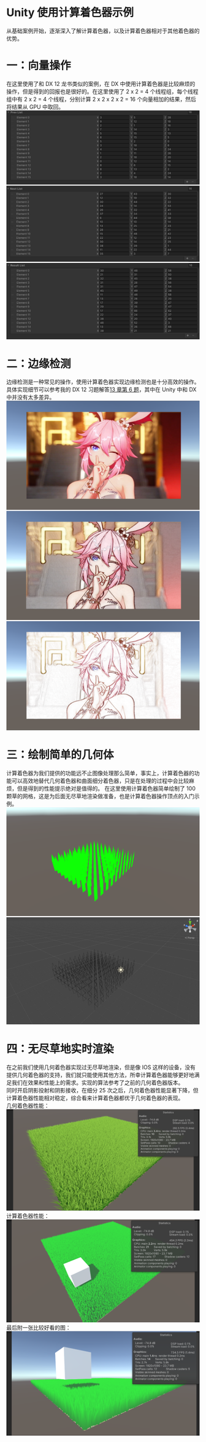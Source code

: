 # Unity 使用计算着色器示例
从基础案例开始，逐渐深入了解计算着色器，以及计算着色器相对于其他着色器的优势。

# 一：向量操作
在这里使用了和 DX 12 龙书类似的案例，在 DX 中使用计算着色器是比较麻烦的操作，但是得到的回报也是很好的。在这里使用了 2 x 2 = 4 个线程组，每个线程组中有 2 x 2 = 4 个线程，分别计算 2 x 2 x 2 x 2 = 16 个向量相加的结果，然后将结果从 GPU 中取回。
![image](/Images/VectorAdd/PrevList.png)
![image](/Images/VectorAdd/NextList.png)
![image](/Images/VectorAdd/ResultList.png)

# 二：边缘检测
边缘检测是一种常见的操作，使用计算着色器实现边缘检测也是十分高效的操作。具体实现细节可以参考我的 DX 12 习题解答[13 章第 6 题](https://github.com/NiHan1997/DirectX12Exercise/tree/master/Chapter_13/Exercise_6)，其中在 Unity 中和 DX 中并没有太多差异。
![image](/Images/EdgeDetection/Origin.png)
![image](/Images/EdgeDetection/Edge01.png)
![image](/Images/EdgeDetection/Edge02.png)

# 三：绘制简单的几何体
计算着色器为我们提供的功能远不止图像处理那么简单，事实上，计算着色器的功能可以高效地替代几何着色器和曲面细分着色器，只是在处理的过程中会比较麻烦，但是得到的性能提示绝对是值得的。
在这里使用计算着色器简单绘制了 100 颗草的网格，这是为后面无尽草地渲染做准备，也是计算着色器操作顶点的入门示例。
![image](/Images/GrassPrepare/Grass01.png)
![image](/Images/GrassPrepare/Grass02.png)

# 四：无尽草地实时渲染
在之前我们使用几何着色器实现过无尽草地渲染，但是像 IOS 这样的设备，没有提供几何着色器的支持，我们就只能使用其他方法，所幸计算着色器能够更好地满足我们在效果和性能上的需求。实现的算法参考了之前的几何着色器版本。  
同时开启阴影投射和阴影接收，在细分 25 次之后，几何着色器性能显著下降，但计算着色器性能相对稳定，综合看来计算着色器都优于几何着色器的表现。  
几何着色器性能：
![image](/Images/Grass/Grass01.png)
计算着色器性能：
![image](/Images/Grass/Grass02.png)
最后附一张比较好看的图：
![image](/Images/Grass/Grass03.png)
